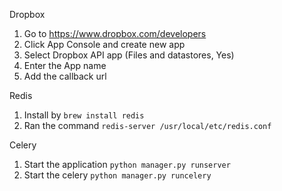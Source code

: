 Dropbox

1. Go to https://www.dropbox.com/developers
2. Click App Console and create new app
3. Select Dropbox API app (Files and datastores, Yes)
4. Enter the App name
5. Add the callback url

Redis

1. Install by `brew install redis`
2. Ran the command `redis-server /usr/local/etc/redis.conf`

Celery

1. Start the application `python manager.py runserver`
2. Start the celery `python manager.py runcelery`
